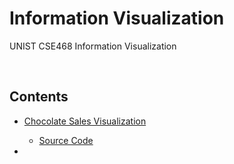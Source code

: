 # Information Visualization
UNIST CSE468 Information Visualization

<br>

## Contents

- [Chocolate Sales Visualization](https://hoonably.github.io/information-visualization/assignment_1/)
  - [Source Code](https://github.com/hoonably/information-visualization/tree/main/assignment_1)

- 